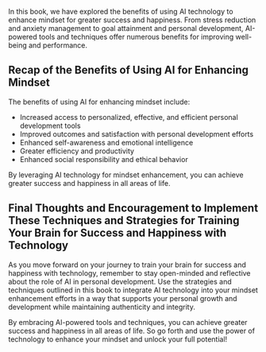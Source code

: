 
In this book, we have explored the benefits of using AI technology to enhance mindset for greater success and happiness. From stress reduction and anxiety management to goal attainment and personal development, AI-powered tools and techniques offer numerous benefits for improving well-being and performance.

Recap of the Benefits of Using AI for Enhancing Mindset
-------------------------------------------------------

The benefits of using AI for enhancing mindset include:

* Increased access to personalized, effective, and efficient personal development tools
* Improved outcomes and satisfaction with personal development efforts
* Enhanced self-awareness and emotional intelligence
* Greater efficiency and productivity
* Enhanced social responsibility and ethical behavior

By leveraging AI technology for mindset enhancement, you can achieve greater success and happiness in all areas of life.

Final Thoughts and Encouragement to Implement These Techniques and Strategies for Training Your Brain for Success and Happiness with Technology
-----------------------------------------------------------------------------------------------------------------------------------------------

As you move forward on your journey to train your brain for success and happiness with technology, remember to stay open-minded and reflective about the role of AI in personal development. Use the strategies and techniques outlined in this book to integrate AI technology into your mindset enhancement efforts in a way that supports your personal growth and development while maintaining authenticity and integrity.

By embracing AI-powered tools and techniques, you can achieve greater success and happiness in all areas of life. So go forth and use the power of technology to enhance your mindset and unlock your full potential!
